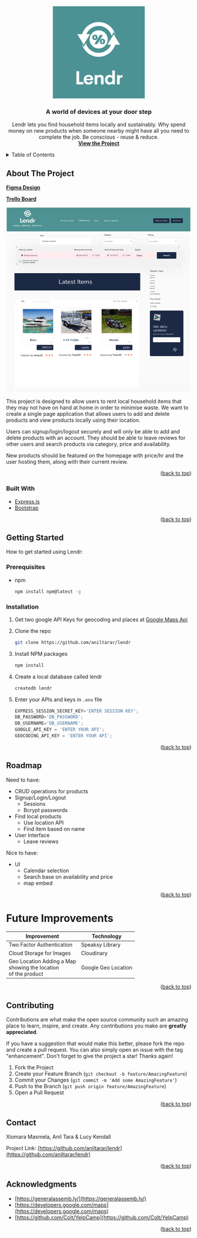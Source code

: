 <div id="top"></div>
<br />
<div align="center">

![Logo](client/src/images/Logov2.png)

<h3 align="center">A world of devices at your door step</h3>

  <p align="center">
    Lendr lets you find household items locally and sustainably. Why spend money on new products when someone nearby might have all you need to complete the job. Be conscious - reuse & reduce.
    <br />
    <a href="https://github.com/aniltarar/lendr"><strong>View the Project</strong></a>
  </p>
</div>

<details>
  <summary>Table of Contents</summary>
  <ol>
    <li>
      <a href="#about-the-project">About The Project</a>
      <ul>
        <li><a href="#built-with">Built With</a></li>
      </ul>
    </li>
    <li>
      <a href="#getting-started">Getting Started</a>
      <ul>
        <li><a href="#prerequisites">Prerequisites</a></li>
        <li><a href="#installation">Installation</a></li>
      </ul>
    </li>
    <li><a href="#usage">Usage</a></li>
    <li><a href="#roadmap">Roadmap</a></li>
    <li><a href="#contributing">Contributing</a></li>
    <li><a href="#license">License</a></li>
    <li><a href="#contact">Contact</a></li>
    <li><a href="#acknowledgments">Acknowledgments</a></li>
  </ol>
</details>



<!-- ABOUT THE PROJECT -->
## About The Project

<a href="https://www.figma.com/file/Fe3t1ERs92GeCxssqmEZF1/Lendr?node-id=6%3A482"><strong>Figma Design</strong></a>

<a href="https://trello.com/b/axePQPg6/lendr"><strong>Trello Board</strong></a>

![Figma Screenshot](client/src/images/Homepage_Lendr.png)

This project is designed to allow users to rent local household items that they may not have on hand at home in order to minimise waste. We want to create a single page application that allows users to add and delete products and view products locally using their location.

Users can signup/login/logout securely and will only be able to add and delete products with an account. They should be able to leave reviews for other users and search products via category, price and availability.

New products should be featured on the homepage with price/hr and the user hosting them, along with their current review.

<p align="right">(<a href="#top">back to top</a>)</p>


### Built With

* [Express.js](https://expressjs.com/)
* [Bootstrap](https://getbootstrap.com)

<p align="right">(<a href="#top">back to top</a>)</p>


<!-- GETTING STARTED -->
## Getting Started

How to get started using Lendr:

### Prerequisites

* npm
  ```sh
  npm install npm@latest -g
  ```

### Installation

1. Get two google API Keys for geocoding and places at [Google Maps Api](https://developers.google.com/maps/documentation/javascript/get-api-key)
2. Clone the repo
   ```sh
   git clone https://github.com/aniltarar/lendr
   ```
3. Install NPM packages
   ```sh
   npm install
   ```

4. Create a local database called lendr
   ```sh
   createdb lendr
   ```

5. Enter your APIs and keys in `.env` file
   ```js
   EXPRESS_SESSION_SECRET_KEY='ENTER SESSION KEY';
   DB_PASSWORD='DB_PASSWORD';
   DB_USERNAME='DB_USERNAME';
   GOOGLE_API_KEY = 'ENTER YOUR API';
   GEOCODING_API_KEY = 'ENTER YOUR API';
   ```

<p align="right">(<a href="#top">back to top</a>)</p>

<!-- ROADMAP -->
## Roadmap

Need to have:

- CRUD operations for products
- Signup/Login/Logout
    - Sessions
    - Bcrypt passwords   
- Find local products
    - Use location API
    - Find item based on name
- User Interface
    - Leave reviews

Nice to have:

- UI
    - Calendar selection
    - Search base on availability and price
    - map embed

<p align="right">(<a href="#top">back to top</a>)</p>

# Future Improvements

Improvement | Technology
------------- | -------------
Two Factor Authentication  | Speaksy Library 
Cloud Storage for Images  | Cloudinary
Geo Location Adding a Map   <br> showing the location <br>of the product | Google Geo Location


<p align="right">(<a href="#top">back to top</a>)</p>


<!-- CONTRIBUTING -->
## Contributing

Contributions are what make the open source community such an amazing place to learn, inspire, and create. Any contributions you make are **greatly appreciated**.

If you have a suggestion that would make this better, please fork the repo and create a pull request. You can also simply open an issue with the tag "enhancement".
Don't forget to give the project a star! Thanks again!

1. Fork the Project
2. Create your Feature Branch (`git checkout -b feature/AmazingFeature`)
3. Commit your Changes (`git commit -m 'Add some AmazingFeature'`)
4. Push to the Branch (`git push origin feature/AmazingFeature`)
5. Open a Pull Request

<p align="right">(<a href="#top">back to top</a>)</p>

<!-- CONTACT -->
## Contact

Xiomara Masmela, Anil Tara & Lucy Kendall

Project Link: [https://github.com/aniltarar/lendr](https://github.com/aniltarar/lendr)

<p align="right">(<a href="#top">back to top</a>)</p>



<!-- ACKNOWLEDGMENTS -->
## Acknowledgments

*  [https://generalassemb.ly/](https://generalassemb.ly/)
*  [https://developers.google.com/maps](https://developers.google.com/maps)
*  [https://github.com/Colt/YelpCamp](https://github.com/Colt/YelpCamp)

<p align="right">(<a href="#top">back to top</a>)</p>
